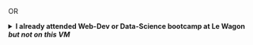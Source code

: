 OR

<details>
    <summary>
        <strong>I already attended Web-Dev or Data-Science bootcamp at Le Wagon <em>but not on this VM</em></strong>
    </summary>
